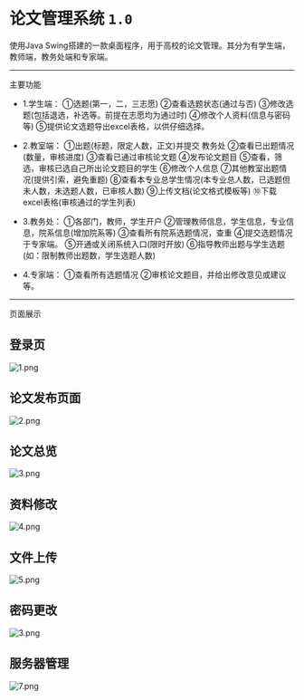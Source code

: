 # 论文管理系统 `1.0`


使用Java Swing搭建的一款桌面程序，用于高校的论文管理。其分为有学生端，教师端，教务处端和专家端。

----

主要功能

- 1.学生端：
①选题(第一，二，三志愿)
②查看选题状态(通过与否)
③修改选题(包括退选，补选等。前提在志愿均为通过时)
④修改个人资料(信息与密码等)
⑤提供论文选题导出excel表格，以供仔细选择。

- 2.教室端：
①出题(标题，限定人数，正文)并提交  教务处
②查看已出题情况(数量，审核进度)
③查看已通过审核论文题
④发布论文题目
⑤查看，筛选，审核已选自己所出论文题目的学生
⑥修改个人信息
⑦其他教室出题情况(提供引索，避免重题)
⑧查看本专业总学生情况(本专业总人数，已选题但未人数，未选题人数，已审核人数)
⑨上传文档(论文格式模板等)
⑩下载excel表格(审核通过的学生列表)

- 3.教务处：
①各部门，教师，学生开户
②管理教师信息，学生信息，专业信息，院系信息(增加院系等)
③查看所有院系选题情况，查重
④提交选题情况于专家端。
⑤开通或关闭系统入口(限时开放)
⑥指导教师出题与学生选题(如：限制教师出题数，学生选题人数)


- 4.专家端：
①查看所有选题情况
②审核论文题目，并给出修改意见或建议等。



----
页面展示

## 登录页
![1.png](http://www.hutaotao.cn:8081/SSMDemo2_img/git/1.png)

## 论文发布页面
![2.png](http://www.hutaotao.cn:8081/SSMDemo2_img/git/2.png)

## 论文总览
![3.png](http://www.hutaotao.cn:8081/SSMDemo2_img/git/3.png)

## 资料修改
![4.png](http://www.hutaotao.cn:8081/SSMDemo2_img/git/4.png)

## 文件上传
![5.png](http://www.hutaotao.cn:8081/SSMDemo2_img/git/5.png)

## 密码更改
![3.png](http://www.hutaotao.cn:8081/SSMDemo2_img/git/6.png)

## 服务器管理
![7.png](http://www.hutaotao.cn:8081/SSMDemo2_img/git/7.jpg)

